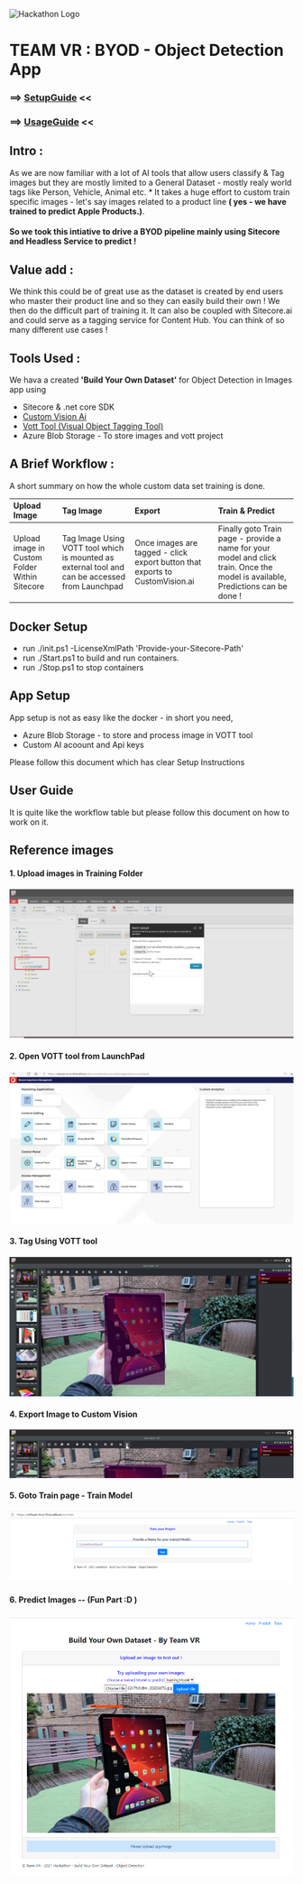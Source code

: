 ![Hackathon Logo](docs/images/hackathon.png?raw=true "Hackathon Logo")
# TEAM VR  : BYOD - Object Detection App
  

### ⟹ [SetupGuide](ENTRYFORM.md) <<
### ⟹ [UsageGuide](ENTRYFORM.md) <<

## Intro :

As we are now familiar with a lot of AI tools that allow users classify & Tag images but they are mostly limited to a General Dataset - mostly realy world tags like Person, Vehicle, Animal etc. * It takes a huge effort to custom train specific images - let's say images related to a product line **( yes - we have trained to predict Apple Products.)**.
#### So we took this intiative to drive a BYOD pipeline mainly using Sitecore and Headless Service to predict !

## Value add : 
We think this could be of great use as the dataset is created by end users who master their product line and so they can easily build their own ! We then do the difficult part of training it. It can also be coupled with Sitecore.ai and could serve as a tagging service for Content Hub. You can think of so many different use cases !

## Tools Used :
 
 We hava a created **'Build Your Own Dataset'** for Object Detection in Images app using 

  - Sitecore & .net core SDK
  - [Custom Vision Ai](https://www.customvision.ai/)
  - [Vott Tool (Visual Object Tagging Tool)](https://github.com/microsoft/VoTT)
  - Azure Blob Storage - To store images and vott project

## A Brief Workflow :

A short summary on how the whole custom data set training is done.

Upload Image |Tag Image|Export|Train & Predict
:--------------------|:--------------------|:--------------------|:--------------------
Upload image in Custom Folder Within Sitecore  |Tag Image Using VOTT tool which is mounted as external tool and can be accessed from Launchpad|Once images are tagged - click export button that exports to CustomVision.ai|Finally goto Train page - provide a name for your model and click train. Once the model is available, Predictions can be done !

## Docker Setup

- run ./init.ps1 -LicenseXmlPath 'Provide-your-Sitecore-Path'
- run ./Start.ps1 to build and run containers.
- run ./Stop.ps1 to stop containers

## App Setup

App setup is not as easy like the docker - in short you need,

- Azure Blob Storage - to store and process image in VOTT tool
- Custom AI acoount and Api keys

Please follow this document which has clear Setup Instructions

## User Guide

It is quite like the workflow table but please follow this document on how to work on it.

## Reference images

#### 1. Upload images in Training Folder
![Upload in Training Folder](/docs/images/1.Upload-Image.png "Upload in Training Folder")

#### 2. Open VOTT tool from LaunchPad
![Open VOTT tool from LaunchPad](/docs/images/2.Open_VOTT.png "Open VOTT tool from LaunchPad")

#### 3. Tag Using VOTT tool
![Tag Using VOTT tool](/docs/images/3.Tag-Images.png "Tag Using VOTT tool")

#### 4. Export Image to Custom Vision
![Export Image](/docs/images/4.Export.png "Export Image")

#### 5. Goto Train page - Train Model
![TrainModel](/docs/images/5.TrainYourModel.png "TrainModel")

#### 6. Predict Images -- (Fun Part :D )
![TrainModel](/docs/images/6.Predictions.png "TrainModel")

